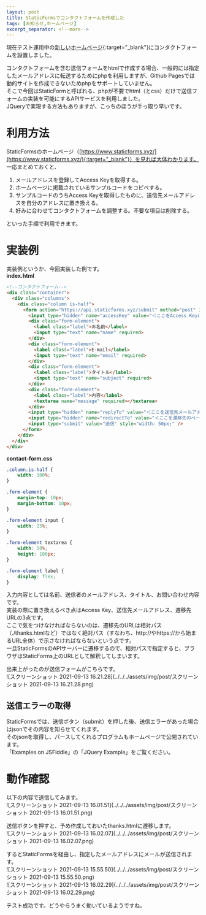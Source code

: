 ```yaml
---
layout: post
title: StaticFormsでコンタクトフォームを作成した
tags: [お知らせ,ホームページ]
excerpt_separator: <!--more-->
---
```


現在テスト運用中の[新しいホームページ](https://yotiosoft.github.io/support/){:target="_blank"}にコンタクトフォームを設置しました。  

コンタクトフォームを含む送信フォームをhtmlで作成する場合、一般的には指定したメールアドレスに転送するためにphpを利用しますが、Github Pagesでは動的サイトを作成できないためphpをサポートしていません。  
そこで今回はStaticFormと呼ばれる、phpが不要でhtml（とcss）だけで送信フォームの実装を可能にするAPIサービスを利用しました。  
JQueryで実現する方法もありますが、こっちのほうが手っ取り早いです。

<!--more-->

# 利用方法

StaticFormsのホームページ（[https://www.staticforms.xyz/](https://www.staticforms.xyz/){:target="_blank"}）を見れば大体わかります。  
一応まとめておくと、  

1. メールアドレスを登録してAccess Keyを取得する。
2. ホームページに掲載されているサンプルコードをコピペする。
3. サンプルコードのうちAccess Keyを取得したものに、送信先メールアドレスを自分のアドレスに置き換える。
4. 好みに合わせてコンタクトフォームを調整する。不要な項目は削除する。  
   

といった手順で利用できます。

# 実装例

実装例というか、今回実装した例です。  
**index.html**

```html
<!--コンタクトフォーム-->
<div class="container">
  <div class="columns">
    <div class="column is-half">
      <form action="https://api.staticforms.xyz/submit" method="post" id="staticform">
        <input type="hidden" name="accessKey" value="＜ここをAccess Keyに置き換え＞" required>
        <div class="form-element">
          <label class="label">お名前</label>
          <input type="text" name="name" required>
        </div>
        <div class="form-element">
          <label class="label">E-mail</label>
          <input type="text" name="email" required>
        </div>
        <div class="form-element">
          <label class="label">タイトル</label>
          <input type="text" name="subject" required>
        </div>
        <div class="form-element">
          <label class="label">内容</label>
          <textarea name="message" required></textarea>
        </div>
        <input type="hidden" name="replyTo" value="＜ここを送信先メールアドレスに置き換え＞">
        <input type="hidden" name="redirectTo" value="＜ここを遷移先のページのURLに置き換え＞">
        <input type="submit" value="送信" style="width: 50px;" />
      </form>
    </div>
  </div>
</div>
```

**contact-form.css**

```css
.column.is-half {
    width: 100%;
}

.form-element {
    margin-top: 10px;
    margin-bottom: 10px;
}

.form-element input {
    width: 25%;
}

.form-element textarea {
    width: 50%;
    height: 100px;
}

.form-element label {
    display: flex;
}
```

入力内容としては名前、送信者のメールアドレス、タイトル、お問い合わせ内容です。  
実装の際に置き換えるべき点はAccess Key、送信先メールアドレス、遷移先URLの3点です。  
ここで気をつけなければならないのは、遷移先のURLは相対パス（./thanks.htmlなど）ではなく絶対パス（すなわち、http://やhttps://から始まるURL全体）で示さなければならないという点です。  
一旦StaticFormsのAPIサーバーに遷移するので、相対パスで指定すると、ブラウザはStaticForms上のURLとして解釈してしまいます。  

出来上がったのが送信フォームがこちらです。  
![スクリーンショット 2021-09-13 16.21.28](../../../assets/img/post/スクリーンショット 2021-09-13 16.21.28.png) 



## 送信エラーの取得

StaticFormsでは、送信ボタン（submit）を押した後、送信エラーがあった場合はjsonでその内容を知らせてくれます。  
そのjsonを取得し、パースしてくれるプログラムもホームページで公開されています。  
「Examples on JSFiddle」の「JQuery Example」をご覧ください。



# 動作確認

以下の内容で送信してみます。  
![スクリーンショット 2021-09-13 16.01.51](../../../assets/img/post/スクリーンショット 2021-09-13 16.01.51.png)  

送信ボタンを押すと、予め作成しておいたthanks.htmlに遷移します。  
![スクリーンショット 2021-09-13 16.02.07](../../../assets/img/post/スクリーンショット 2021-09-13 16.02.07.png)  

するとStaticFormsを経由し、指定したメールアドレスにメールが送信されます。  
![スクリーンショット 2021-09-13 15.55.50](../../../assets/img/post/スクリーンショット 2021-09-13 15.55.50.png)  
![スクリーンショット 2021-09-13 16.02.29](../../../assets/img/post/スクリーンショット 2021-09-13 16.02.29.png)  

テスト成功です。どうやらうまく動いているようですね。
